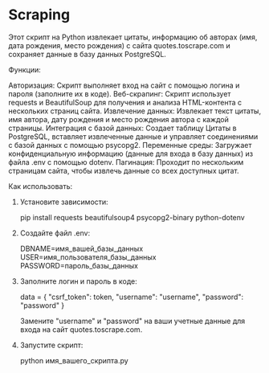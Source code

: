 # Scraping
Этот скрипт на Python извлекает цитаты, информацию об авторах (имя, дата рождения, место рождения) с сайта quotes.toscrape.com и сохраняет данные в базу данных PostgreSQL.

Функции:

Авторизация: Скрипт выполняет вход на сайт с помощью логина и пароля (заполните их в коде).
Веб-скрапинг: Скрипт использует requests и BeautifulSoup для получения и анализа HTML-контента с нескольких страниц сайта.
Извлечение данных: Извлекает текст цитаты, имя автора, дату рождения и место рождения автора с каждой страницы.
Интеграция с базой данных: Создает таблицу Цитаты в PostgreSQL, вставляет извлеченные данные и управляет соединениями с базой данных с помощью psycopg2.
Переменные среды: Загружает конфиденциальную информацию (данные для входа в базу данных) из файла .env с помощью dotenv.
Пагинация: Проходит по нескольким страницам сайта, чтобы извлечь данные со всех доступных цитат.

Как использовать:

1. Установите зависимости:
    
    pip install requests beautifulsoup4 psycopg2-binary python-dotenv
    

2. Создайте файл .env:
    
    DBNAME=имя_вашей_базы_данных
    USER=имя_пользователя_базы_данных
    PASSWORD=пароль_базы_данных
    

3. Заполните логин и пароль в коде:
    
    data = {
        "csrf_token": token,
        "username": "username",
        "password": "password"
    }
    
    Замените "username" и "password" на ваши учетные данные для входа на сайт quotes.toscrape.com.

4. Запустите скрипт:
    
    python имя_вашего_скрипта.py 
    
